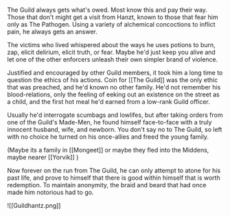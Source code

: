 The Guild always gets what's owed. Most know this and pay their way. Those that don't might get a visit from Hanzt, known to those that fear him only as The Pathogen. Using a variety of alchemical concoctions to inflict pain, he always gets an answer. 

The victims who lived whispered about the ways he uses potions to burn, zap, elicit delirium, elicit truth, or fear. Maybe he'd just keep you alive and let one of the other enforcers unleash their own simpler brand of violence. 

Justified and encouraged by other Guild members, it took him a long time to question the ethics of his actions. Coin for [[The Guild]] was the only ethic that was preached, and he'd known no other family. He'd not remember his blood-relations, only the feeling of eeking out an existence on the street as a child, and the first hot meal he'd earned from a low-rank Guild officer. 

Usually he'd interrogate scumbags and lowlifes, but after taking orders from one of the Guild's Made-Men, he found himself face-to-face with a truly innocent husband, wife, and newborn. You don't say no to The Guild, so left with no choice he turned on his once-allies and freed the young family. 

(Maybe its a family in [[Mongeet]] or maybe they fled into the Middens, maybe nearer [[Yorvik]] )

Now forever on the run from The Guild, he can only attempt to atone for his past life, and prove to himself that there is good within himself that is worth redemption. To maintain anonymity, the braid and beard that had once made him notorious had to go.

![[Guildhantz.png]]

